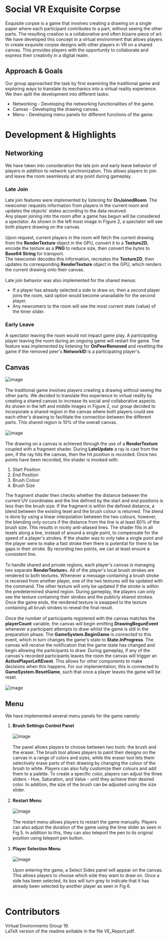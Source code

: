 # Social VR Exquisite Corpse
Exquisite corpse is a game that involves creating a drawing on a single paper where each participant contributes to a part, without seeing the other parts. The resulting creation is a collaborative and often bizarre piece of art. </br>
We have developed this concept in a virtual environment that allows players to create exquisite corpse designs with other players in VR on a shared canvas. This provides players with the opportunity to collaborate and express their creativity in a digital realm.</br>
## Approach \& Goals
Our group approached the task by first examining the traditional game and exploring ways to translate its mechanics into a virtual reality experience. We then split the development into different tasks:
* Networking - Developing the networking functionalities of the game.
* Canvas - Developing the drawing canvas.
* Menu - Developing menu panels for different functions of the game.
# Development \& Highlights
## Networking
We have taken into consideration the late join and early leave behavior of players in addition to network synchronization. This allows players to join and leave the room seamlessly at any point during gameplay. 
### Late Join
Late join features were implemented by listening for **OnJoinedRoom**. The newcomer requests information from players in the current room and updates the objects' states according to the data received.</br>
Any player joining into the room after a game has begun will be considered a spectator. As shown in the left most image in Figure 2, a spectator will see both players drawing on the canvas. </br></br>
Upon request, current players in the room will fetch the current drawing from the **RenderTexture** object in the GPU, convert it to a **Texture2D**, encode the texture as a **PNG** to reduce size, then convert the bytes to **Base64 String** for transport. </br>
The newcomer decodes this information, recreates the **Texture2D**, then updates its corresponding **RenderTexture** object in the GPU, which renders the current drawing onto their canvas.</br></br>
Late join behavior was also implemented for the shared menus:
* If a player has already selected a side to draw on, then a second player joins the room, said option would become unavailable for the second player.
* Any newcomers to the room will see the most current state (value) of the timer slider.
### Early Leave
A spectator leaving the room would not impact game play. A participating player leaving the room during an ongoing game will restart the game. 
The feature was implemented by listening for **OnPeerRemoved** and resetting the game if the removed peer's **NetworkID** is a participating player's. 
## Canvas
![image](https://github.com/XDDz123/Social-VR-Exquisite-Corpse/assets/20507222/26a2840f-10f0-4ada-851d-42bf14e01fd6)</br></br>
The traditional game involves players creating a drawing without seeing the other parts. We decided to translate this experience to virtual reality by creating a shared canvas to increase its social and collaborative aspects.</br>
As shown in the left and middle images in Figure 2, our group decided to incorporate a shared region in the canvas where both players could see each other's drawing to facilitate the connection between the different parts. This shared region is 10\% of the overall canvas.
</br></br>![image](https://github.com/XDDz123/Social-VR-Exquisite-Corpse/assets/20507222/50608af2-0cad-4941-a1ba-5a4c8bb85c7f)</br></br>
The drawing on a canvas is achieved through the use of a **RenderTexture** coupled with a fragment shader. During **LateUpdate** a ray is cast from the pen, if the ray hits the canvas, then the hit position is recorded. Once two points have been recorded, the shader is invoked with:
1. Start Position
2. End Position
3. Brush Colour
4. Brush Size
   
The fragment shader then checks whether the distance between the current UV coordinates and the line defined by the start and end positions is less than the brush size. If the fragment is within the defined distance, a blend between the existing texel and the brush colour is returned. The blend is done by using a linear interpolation between the two colours, however, the blending only occurs if the distance from the line is at least 80\% of the brush size. This results in nicely anti-aliased lines. The shader fills in all texels along a line, instead of around a single point, to compensate for the speed of a player's strokes. If the shader was to only take a single point and the player were to make a fast stroke then there is potential for there to be gaps in their stroke. By recording two points, we can at least ensure a consistent line. </br></br>
To handle shared and private regions, each player's canvas is managing two separate **RenderTexture**s. All of the player's local brush strokes are rendered to both textures. Whenever a message containing a brush stroke is received from another player, one of the two textures will be updated with the command. The other texture will only be updated if the stroke is within the predetermined shared region. During gameplay, the players can only see the texture containing their strokes and the publicly shared strokes. Once the game ends, the rendered texture is swapped to the texture containing all brush strokes to reveal the final result.</br></br>
Once the number of participants registered with the canvas matches the **playerCount** variable, the canvas will begin emitting **DrawingBegunEvent** whenever a participant attempts to draw whilst the game is still in the preparation phase. The **GameSystem.BeginGame** is connected to this event, which in turn changes the game's state to **State.InProgress**. The canvas will receive the notification that the game state has changed and begin allowing the participants to draw. During gameplay, if any of the canvas's recorded participants leaves the room the canvas will trigger an **ActivePlayerLeftEvent**. This allows for other components to make decisions when this happens. For our implementation, this is connected to **GameSystem.ResetGame**, such that once a player leaves the game will be reset.
</br></br>![image](https://github.com/XDDz123/Social-VR-Exquisite-Corpse/assets/20507222/43d0c17b-2ac0-4fbd-939b-185ddaafd642)

## Menu
We have implemented several menu panels for the game namely:
1. **Brush Settings Control Panel** </br> </br>![image](https://github.com/XDDz123/Social-VR-Exquisite-Corpse/assets/20507222/2182e699-2216-42c7-a51e-ef6010adcb5e) </br></br> The panel allows players to choose between two tools: the brush and the eraser. The brush tool allows players to paint their designs on the canvas in a range of colors and sizes, while the eraser tool lets them selectively erase parts of their drawing by changing the colour of the brush to white. Players can also fully customize their colours and add them to a palette. To create a specific color, players can adjust the three sliders - Hue, Saturation, and Value - until they achieve their desired color. In addition, the size of the brush can be adjusted using the size slider.</br></br>
2. **Restart Menu**</br></br> ![image](https://github.com/XDDz123/Social-VR-Exquisite-Corpse/assets/20507222/d6ec2d51-8a3a-4cf6-a035-e4cd2e3835b4) </br></br> The restart menu allows players to restart the game manually. Players can also adjust the duration of the game using the time slider as seen in Fig 5. In addition to this, they can also teleport the pen to its original position using teleport pen button.</br></br>
3. **Player Selection Menu**</br></br> ![image](https://github.com/XDDz123/Social-VR-Exquisite-Corpse/assets/20507222/0a7bc710-6583-450f-a6e4-fac2c37cd2ea) </br></br> Upon entering the game, a Select Sides panel will appear on the canvas. This allows players to choose which side they want to draw on. Once a side has been selected, its box will turn grey to indicate that it has already been selected by another player as seen in Fig 6.</br></br>

# Contributors
Virtual Environments Group 19. </br>
LaTeX version of the readme aviliable in the file VE_Report.pdf.
